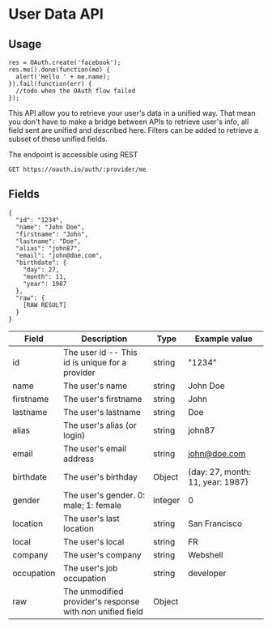 
# User Data API

## Usage

<div class="code-block Javascript Phonegap">
  <pre><code class="highlight javascript">res = OAuth.create('facebook');
res.me().done(function(me) {
  alert('Hello ' + me.name);
}).fail(function(err) {
  //todo when the OAuth flow failed
});</code></pre>
</div>

This API allow you to retrieve your user's data in a unified way. That mean you don't have to make a bridge between APIs to retrieve user's info, all field sent are unified and described here. Filters can be added to retrieve a subset of these unified fields.

The endpoint is accessible using REST

`GET https://oauth.io/auth/:provider/me`

## Fields

<div class="code-block Javascript Phonegap"><pre><code class="highlight json">{
  "id": "1234",
  "name": "John Doe",
  "firstname": "John",
  "lastname": "Doe",
  "alias": "john87",
  "email": "john@doe.com",
  "birthdate": {
    "day": 27,
    "month": 11,
    "year": 1987
  },
  "raw": {
    [RAW RESULT]
  }
}
</code></pre></div>


Field|Description|Type|Example value
-----|-----------|----|-------------
id|The user id -- This id is unique for a provider|string|"1234"
name|The user's name|string|John Doe
firstname|The user's firstname|string|John
lastname|The user's lastname|string|Doe
alias|The user's alias (or login)|string|john87
email|The user's email address|string|john@doe.com
birthdate|The user's birthday|Object|{day: 27, month: 11, year: 1987}
gender|The user's gender. 0: male; 1: female|integer|0
location|The user's last location|string|San Francisco
local|The user's local|string|FR
company|The user's company|string|Webshell
occupation|The user's job occupation|string|developer
raw|The unmodified provider's response with non unified field|Object|
